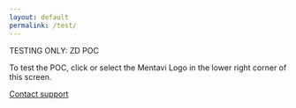 ```yaml
---
layout: default
permalink: /test/
---
```


TESTING ONLY: ZD POC

To test the POC, click or select the Mentavi Logo in the lower right corner of this screen.

<a href="/?openSupport=1">Contact support</a>

<script>
  zE('webWidget', 'hide');
</script>

<script>
  (function () {
    const params = new URLSearchParams(window.location.search);
    if (params.get('openSupport') === '1') {
      zE(function () {
        // 'open' exists; 'toggle' also works if you prefer
        zE('webWidget', 'open');
      });
    }
  })();
</script>

<script id="ze-snippet" src="https://static.zdassets.com/ekr/snippet.js?key=023ec2cb-f199-48ed-b908-fc31a374dcd8"> </script>

<div id="root"></div>

<script type="module">
  import AiriaChat from "https://chat.airia.ai/api/get-chat-embed";
  AiriaChat.init({
    pipelineId: "8e803d5a-4996-4dfc-b4eb-cf79430fcaeb",
    apiKey: "ak-MjQzMzQ2Nzk1OXwxNzU2Njc4MTE5ODI4fHRpLVRXVnVkR0YyYVNCSVpXRnNkR2d0VDNCbGJpQlNaV2RwYzNSeVlYUnBiMjR0VUhKdlptVnpjMmx2Ym1Gc3wxfDEwMDM4NDI4NSAg",
    apiUrl: "https://embed-api.airia.ai",
    greeting: "Hi there. Welcome to the TESTING ONLY Mentavi Health support bot. How can I assist you today?",
    imagePath: "/images/logo-header.png",
    imageSize: "small",
    imageBgColor: "#FFFFFF"
  });
</script>


